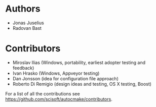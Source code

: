 # Authors

- Jonas Juselius
- Radovan Bast

# Contributors

- Miroslav Ilias (Windows, portability, earliest adopter testing and feedback)
- Ivan Hrasko (Windows, Appveyor testing)
- Dan Jonsson (idea for configuration file approach)
- Roberto Di Remigio (design ideas and testing, OS X testing, Boost)

For a list of all the contributions see https://github.com/scisoft/autocmake/contributors.
